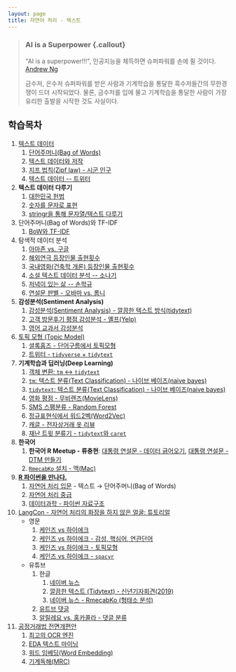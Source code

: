 ```yaml
---
layout: page
title: 자연어 처리 - 텍스트
---
```


> ### AI is a Superpower {.callout}
>
> "AI is a superpower!!!", 인공지능을 체득하면 슈퍼파워를 손에 쥘 것이다. [Andrew Ng](https://twitter.com/andrewyng/status/728986380638916609)
>
> 금수저, 은수저 슈퍼파워를 받은 사람과 기계학습을 통달한 흑수저들간의 무한경쟁이 드뎌 시작되었다. 물론, 
> 금수저를 입에 물고 기계학습을 통달한 사람이 가장 유리한 출발을 시작한 것도 사실이다.



## 학습목차 

1. [텍스트 데이터](nlp-text.html)
    1. [단어주머니(Bag of Words)](nlp-bag-of-words.html)
    1. [텍스트 데이터와 저작](https://statkclee.github.io/ds-authoring/)
    1. [지프 법칙(Zipf law) - 시군 인구](nlp-zipf-law.html)    
    1. [텍스트 데이터 -- 트위터](nlp-text-twitter.html)
1. **텍스트 데이터 다루기**
    1. [대한민국 헌법](text-constitution.html)
    1. [숫자를 문자로 표현](nlp-number-to-text.html)
    1. [stringr을 통해 문자열/텍스트 다루기](nlp-stringr.html)
1. 단어주머니(Bag of Words)와 TF-IDF
    1. [BoW와 TF-IDF](nlp-bow-tf-idf.html)
1. 탐색적 데이터 분석
    1. [아마존 vs. 구글](nlp-amazon-google.html)
    1. [해외연극 등장인물 출현횟수](nlp-movie-play.html)
    1. [국내영화(건축학 개론) 등장인물 출현횟수](nlp-movie-arch101.html)
    1. [소설 텍스트 데이터 분석 -- 소나기](nlp-text-basic.html)
    1. [저녁이 있는 삶 -- 손학규](nlp-book.html)
    1. [연설문 판별 - 오바마 vs. 롬니](http://statkclee.github.io/politics/text-classify-speeches.html)
1. **감성분석(Sentiment Analysis)**
    1. [감성분석(Sentiment Analysis) - 깔끔한 텍스트 방식(tidytext)](nlp-sentiment.html)
    1. [고객 방문후기 평점 감성분석 - 옐프(Yelp)](nlp-text-sentiment-yelp.html)
    1. [영어 교과서 감성분석](nlp-english-textbook.html)
1. [토픽 모형 (Topic Model)](nlp-topic-modeling.html) 
    1. [셜록홈즈 - 단어구름에서 토픽모형](silge-topic-modeling.html) 
    1. [트위터 - `tidyverse` + `tidytext`](nlp-twitter-tidytext.html) 
1. **기계학습과 딥러닝(Deep Learning)**
    1. [객체 변환: `tm` &harr; `tidytext`](nlp-tm-tidytext.html)
    1. [`tm`: 텍스트 분류(Text Classification) - 나이브 베이즈(naive bayes)](nlp-text-classification.html)
    1. [`tidytext`: 텍스트 분류(Text Classification) - 나이브 베이즈(naive bayes)](nlp-text-classification-tidytext.html)
    1. [영화 평점 - 무비렌즈(MovieLens)](nlp-text-movielens.html)
    1. [SMS 스팸분류 - Random Forest](nlp-spam-machine-learning.html)
    1. [정규표현식에서 워드2벡(Word2Vec)](nlp-regex-word2vec.html)
    1. [캐글 - 전자상거래 옷 리뷰](text-kaggle-ecommerce-review.html)
    1. [재난 트윗 분류기 - `tidytext`와 `caret`](text-twitter-tidytext-caret.html)
1. **한국어**
    1. **한국어 R Meetup - 류충현**: [대통령 연설문 - 데이터 긁어오기](nlp-president-crawl.html), [대통령 연설문 - DTM 만들기](nlp-president-dtm.html)
    1. [`RmecabKo` 설치 - 맥(Mac)](nlp-rmecabko-install.html)
1. **[R 파이썬을 만나다.](text-r-meet-python.html)**
    1. [자연어 처리 입문](nlp-intro-python.html) - 텍스트 &rarr; 단어주머니(Bag of Words) 
    1. [자연어 처리 중급](nlp-intermediate-python.html) 
    1. [데이터과학 - 파이썬 자료구조](text-python-datatype.html)
1. [LangCon - 자연어 처리의 화장을 하지 않은 얼굴: 튜토리얼](langcon-2019-tutorial.html)
    - 영문
        1. [케인즈 vs 하이에크](langcon-keynes-hayek.html)
        1. [케인즈 vs 하이에크 - 감성, 핵심어, 연관단어](langcon-keynes-hayek-sentiment.html)
        1. [케인즈 vs 하이에크 - 토픽모형](langcon-keynes-hayek-topic.html)
        1. [케인즈 vs 하이에크 - `spacyr`](langcon-keynes-hayek-spacyr.html)
    - 유튜브
        1. 한글 
            1. [네이버 뉴스](nlp-naver-news.html)
            1. [깔끔한 텍스트 (Tidytext) - 신년기자회견(2019)](nlp-tidytext-moon-speech.html)
            1. [네이버 뉴스 - RmecabKo (형태소 분석)](nlp-naver-news-mecab.html)           
        1. [유트브 댓글](nlp-youtube-comment.html)
        1. [알릴레요 vs. 홍카콜라 - 댓글 분류](youtube-channel-comment-classification.html)
1. [공정거래법 전면개편안](text-fair-law.html)
    1. [최고의 OCR 엔진](text-fair-law-ocr.html)
    1. [EDA 텍스트 마이닝](text-fair-law-tm.html)
    1. [워드 임베딩(Word Embedding)](text-fair-law-word-embedding.html)
    1. [기계독해(MRC)](text-fair-law-mrc.html)
 